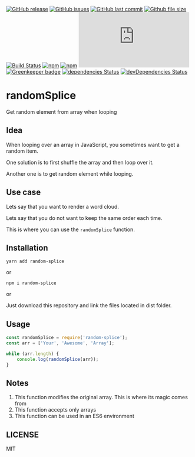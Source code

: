 [![GitHub release](https://img.shields.io/github/release/scriptex/random-splice.svg)](https://github.com/scriptex/random-splice/releases/latest)
[![GitHub issues](https://img.shields.io/github/issues/scriptex/random-splice.svg)](https://github.com/scriptex/random-splice/issues)
[![GitHub last commit](https://img.shields.io/github/last-commit/scriptex/random-splice.svg)](https://github.com/scriptex/random-splice/commits/master)
[![Github file size](https://img.shields.io/github/size/scriptex/random-splice/dist/index.min.js.svg)](https://github.com/scriptex/random-splice)
[![Build Status](https://travis-ci.org/scriptex/random-splice.svg?branch=master)](https://travis-ci.org/scriptex/random-splice)
[![npm](https://img.shields.io/npm/dt/random-splice.svg)](https://www.npmjs.com/package/random-splice)
[![npm](https://img.shields.io/npm/v/random-splice.svg)](https://www.npmjs.com/package/random-splice)
[![Analytics](https://ga-beacon.appspot.com/UA-83446952-1/github.com/scriptex/random-splice/README.md)](https://github.com/scriptex/random-splice/)
[![Greenkeeper badge](https://badges.greenkeeper.io/scriptex/random-splice.svg)](https://greenkeeper.io/)
[![dependencies Status](https://david-dm.org/scriptex/random-splice/status.svg)](https://david-dm.org/scriptex/webpack-mpa)
[![devDependencies Status](https://david-dm.org/scriptex/random-splice/dev-status.svg)](https://david-dm.org/scriptex/random-splice?type=dev)

# randomSplice

Get random element from array when looping

## Idea

When looping over an array in JavaScript, you sometimes want to get a random item.

One solution is to first shuffle the array and then loop over it.

Another one is to get random element while looping.

## Use case

Lets say that you want to render a word cloud.

Lets say that you do not want to keep the same order each time.

This is where you can use the `randomSplice` function.

## Installation

```console
yarn add random-splice
```

or

```console
npm i random-splice
```

or

Just download this repository and link the files located in dist folder.

## Usage

```javascript
const randomSplice = require('random-splice');
const arr = ['Your', 'Awesome', 'Array'];

while (arr.length) {
	console.log(randomSplice(arr));
}
```

## Notes

1.  This function modifies the original array. This is where its magic comes from
2.  This function accepts only arrays
3.  This function can be used in an ES6 environment

## LICENSE

MIT
